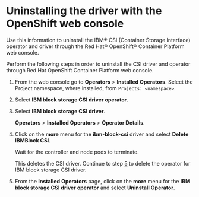 # Uninstalling the driver with the OpenShift web console

Use this information to uninstall the IBM® CSI (Container Storage Interface) operator and driver through the Red Hat® OpenShift® Container Platform web console.

Perform the following steps in order to uninstall the CSI driver and operator through Red Hat OpenShift Container Platform web console.
1.  From the web console go to **Operators** > **Installed Operators**. Select the Project namespace, where installed, from `Projects: <namespace>`.

2.  Select **IBM block storage CSI driver operator**.

3.  Select **IBM block storage CSI driver**.

    **Operators** > **Installed Operators** > **Operator Details**.

4.  Click on the **more** menu for the **ibm-block-csi** driver and select **Delete IBMBlock CSI**.

    Wait for the controller and node pods to terminate.

    This deletes the CSI driver. Continue to step [5](#operator) to delete the operator for IBM block storage CSI driver.

5. <a name="operator"></a>From the **Installed Operators** page, click on the **more** menu for the **IBM block storage CSI driver operator** and select **Uninstall Operator**.


